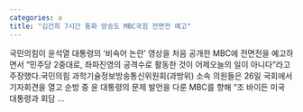 ```yaml
---
categories: a
title: "김건희 7시간 통화 방송도 MBC국힘 전면전 예고"
---
```

 국민의힘이 윤석열 대통령의 ‘비속어 논란’ 영상을 처음 공개한 MBC에 전면전을 예고하면서 “민주당 2중대로, 좌파진영의 공격수로 활동한 것이 어제오늘의 일이 아니다”라고 주장했다.국민의힘 과학기술정보방송통신위원회(과방위) 소속 의원들은 26일 국회에서 기자회견을 열고 순방 중 윤 대통령의 문제 발언을 다룬 MBC를 향해 “조 바이든 미국 대통령과 회담 ...